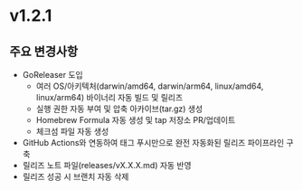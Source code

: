 # v1.2.1

## 주요 변경사항

- GoReleaser 도입
    - 여러 OS/아키텍처(darwin/amd64, darwin/arm64, linux/amd64, linux/arm64) 바이너리 자동 빌드 및 릴리즈
    - 실행 권한 자동 부여 및 압축 아카이브(tar.gz) 생성
    - Homebrew Formula 자동 생성 및 tap 저장소 PR/업데이트
    - 체크섬 파일 자동 생성
- GitHub Actions와 연동하여 태그 푸시만으로 완전 자동화된 릴리즈 파이프라인 구축
- 릴리즈 노트 파일(releases/vX.X.X.md) 자동 반영
- 릴리즈 성공 시 브랜치 자동 삭제
